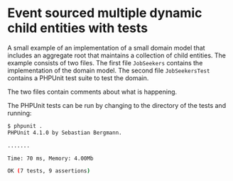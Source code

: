 Event sourced multiple dynamic child entities with tests
========================================================

A small example of an implementation of a small domain model that includes an
aggregate root that maintains a collection of child entities. The example
consists of two files. The first file `JobSeekers` contains the implementation
of the domain model. The second file `JobSeekersTest` contains a PHPUnit test
suite to test the domain.

The two files contain comments about what is happening.

The PHPUnit tests can be run by changing to the directory of the tests and running:

```bash
$ phpunit .
PHPUnit 4.1.0 by Sebastian Bergmann.

.......

Time: 70 ms, Memory: 4.00Mb

OK (7 tests, 9 assertions)
```
